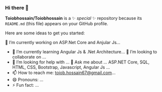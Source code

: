 ### Hi there 👋


**Toiobhossain/Toiobhossain** is a ✨ _special_ ✨ repository because its `README.md` (this file) appears on your GitHub profile.

Here are some ideas to get you started:

 🔭 I’m currently working on  ASP.Net Core and Anjular Js...
- 🌱 I’m currently learning Angular Js & .Net Architecture...
 👯 I’m looking to collaborate on ...
- 🤔 I’m looking for help with ...
 💬 Ask me about ... ASP.NET Core, SQL, HTML, CSS, Bootstrap, Javascript, Angular Js ...
- 📫 How to reach me: toiob.hossain67@gmail.com...
- 😄 Pronouns: ...
- ⚡ Fun fact: ...

